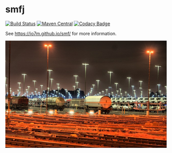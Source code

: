 smfj
===

[![Build Status](https://travis-ci.org/io7m/smf.png)](https://travis-ci.org/io7m/smf)
[![Maven Central](https://maven-badges.herokuapp.com/maven-central/com.io7m.smfj/com.io7m.smfj/badge.png)](https://maven-badges.herokuapp.com/maven-central/com.io7m.smfj/com.io7m.smfj)
[![Codacy Badge](https://api.codacy.com/project/badge/Grade/a7ba30b8044e40839aa5b526cf02bb11)](https://www.codacy.com/app/github_79/smf?utm_source=github.com&amp;utm_medium=referral&amp;utm_content=io7m/smf&amp;utm_campaign=Badge_Grade)

See https://io7m.github.io/smf/ for more information.

![smfj](./src/site/resources/smf.jpg?raw=true)
